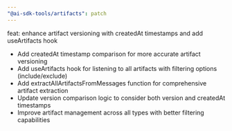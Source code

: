 ```yaml
---
"@ai-sdk-tools/artifacts": patch
---
```


feat: enhance artifact versioning with createdAt timestamps and add useArtifacts hook

- Add createdAt timestamp comparison for more accurate artifact versioning
- Add useArtifacts hook for listening to all artifacts with filtering options (include/exclude)
- Add extractAllArtifactsFromMessages function for comprehensive artifact extraction
- Update version comparison logic to consider both version and createdAt timestamps
- Improve artifact management across all types with better filtering capabilities
